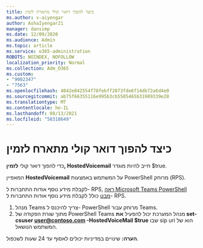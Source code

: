 ```yaml
---
title: כיצד להפוך דואר קולי מתארח לזמין
ms.author: v-aiyengar
author: AshaIyengar21
manager: dansimp
ms.date: 12/09/2020
ms.audience: Admin
ms.topic: article
ms.service: o365-administration
ROBOTS: NOINDEX, NOFOLLOW
localization_priority: Normal
ms.collection: Adm_O365
ms.custom:
- "9002347"
- "7563"
ms.openlocfilehash: 4042e042554f78febff2073fde6f14db72a6d4e0
ms.sourcegitcommit: ab75f66355116e995b3cb5505465b31989339e28
ms.translationtype: MT
ms.contentlocale: he-IL
ms.lasthandoff: 08/13/2021
ms.locfileid: "58318649"
---
```

# <a name="how-to-enable-hosted-voicemail"></a>כיצד להפוך דואר קולי מתארח לזמין

כדי להפוך דואר קולי **לזמין, HostedVoicemail** חייב להיות מוגדר $true.

המאפיין **HostedVoicemail** על המשתמש באמצעות PowerShell מרוחק (RPS).

לקבלת מידע נוסף אודות התחברות ל- RPS, [ראה Microsoft Teams PowerShell מבט](https://docs.microsoft.com/microsoftteams/teams-powershell-overview) כולל לקבלת מידע נוסף אודות התחברות ל- RPS.

1. מנהל Teams צריך להיכנס ל- PowerShell מרוחק עבור Teams.
1. מתוך שורת הפקודה של PowerShell Teams מנהל המערכת יכול להפעיל **את set-csuser user@contoso.com -HostedVoiceMail $true** שבו sip uri הוא של המשתמש הנושאל.

**הערה:** שינויים במדיניות יכולים לאסוף עד 24 שעות לשכפול.